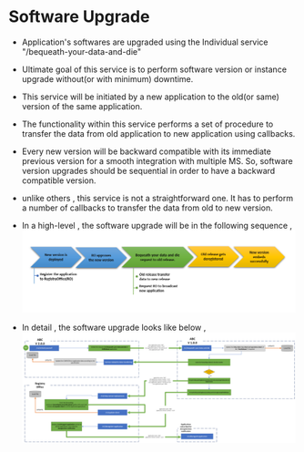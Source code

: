 # Software Upgrade

 * Application's softwares are upgraded using the Individual service "/bequeath-your-data-and-die"
 * Ultimate goal of this service is to perform software version or instance upgrade without(or with minimum) downtime.
 * This service will be initiated by a new application to the old(or same) version of the same application.
 * The functionality within this service performs a set of procedure to transfer the data from old application to new application using callbacks.
 * Every new version will be backward compatible with its immediate previous version for a smooth integration with multiple MS. So, software version upgrades should be sequential in order to have a backward compatible version.
 * unlike others , this service is not a straightforward one. It has to perform a number of callbacks to transfer the data from old to new version.
 * In a high-level , the software upgrade will be in the following sequence , 
  ![SoftwareUpgrade](Images/softwareUpgrade.png)

 * In detail , the software upgrade looks like below , 
  ![SoftwareUpgrade](Images/SoftwareUpgradeDetailedVIew.png)
 



